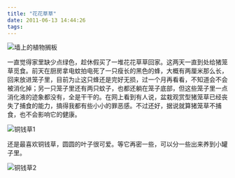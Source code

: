 ```yaml
---
title: "花花草草"
date: 2011-06-13 14:44:26
tags:
---
```


![](../../../images/2011/06/plant1.jpg "墙上的植物搁板")

一直觉得家里缺少点绿色，趁休假买了一堆花花草草回家。这两天一直到处给猪笼草觅食。前天在厨房拿电蚊拍电死了一只瘦长的黑色的蜂，大概有两厘米那么长，回来放进笼子里，目前为止这只蜂还是完好无损，过一个月再看看，不知道会不会被消化掉；另一只笼子里还有两只蚊子，也都还躺在笼子底部，但这些笼子里一点消化液的迹象都没有，全是干干的。在网上看到有人说，盆栽观赏型猪笼草已经丧失了捕食的能力，搞得我都有些小小的罪恶感。不过还好，据说就算猪笼草不捕食，也不会影响它的健康。 

![](../../../images/2011/06/tongqiancao.jpg "铜钱草1")

还是最喜欢铜钱草，圆圆的叶子很可爱。等它再密一些，可以分一些出来养到小罐子里。 

![](../../../images/2011/06/tongqiancao2.jpg "铜钱草2")
